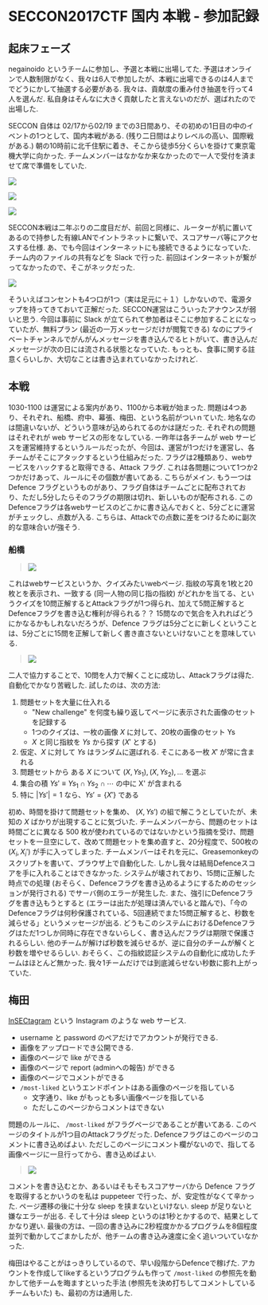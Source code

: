# SECCON2017CTF 国内 本戦 - 参加記録

## 起床フェーズ

negainoido というチームに参加し、予選と本戦に出場してた.
予選はオンラインで人数制限がなく、我々は6人で参加したが、本戦に出場できるのは4人まででどうにかして抽選する必要がある. 我々は、貢献度の重み付き抽選を行って4人を選んだ. 私自身はそんなに大きく貢献したと言えないのだが、選ばれたので出場した.

SECCON 自体は 02/17から02/19 までの3日間あり、その初めの1日目の中のイベントの1つとして、国内本戦がある. (残り二日間はよりレベルの高い、国際戦がある.)
朝の10時前に北千住駅に着き、そこから徒歩5分くらいを掛けて東京電機大学に向かった. チームメンバーはなかなか来なかったので一人で受付を済ませて席で準備をしていた.

![](https://pbs.twimg.com/media/DWMotGyVAAAJ_0t.jpg:small)

![](https://pbs.twimg.com/media/DWSyh6aU8AI2FGK.jpg:small)

![](https://pbs.twimg.com/media/DWSy8XeUMAEdn9-.jpg:small)

SECCON本戦は二年ぶりの二度目だが、前回と同様に、ルーターが机に置いてあるので持参した有線LANでイントラネットに繋いで、スコアサーバ等にアクセスする仕様. あ、でも今回はインターネットにも接続できるようになっていた. チーム内のファイルの共有などを Slack で行った. 前回はインターネットが繋がってなかったので、そこがネックだった.

![](https://pbs.twimg.com/media/DWSzD5hVAAMQubF.jpg:small)

そういえばコンセントも4つ口が1つ（実は足元に＋１）しかないので、電源タップを持ってきておいて正解だった. SECCON運営はこういったアナウンスが弱いと思う. 今回は事前に Slack が立てられて参加者はそこに参加することになっていたが、無料プラン (最近の一万メッセージだけが閲覧できる) なのにプライベートチャンネルでがんがんメッセージを書き込んでるヒトがいて、書き込んだメッセージが次の日には流される状態となっていた. もっとも、食事に関する註意くらいしか、大切なことは書き込まれていなかったけれど.

## 本戦

1030-1100 は運営による案内があり、1100から本戦が始まった.
問題は4つあり、それぞれ、船橋、府中、幕張、梅田、という名前がついｎていた. 地名なのは間違いないが、どういう意味が込められてるのかは謎だった.
それぞれの問題はそれぞれが web サービスの形をなしている. 一昨年は各チームが web サービスを運営維持するというルールだったが、今回は、運営が1つだけを運営し、各チームがそこにアタックするという仕組みだった. フラグは2種類あり、webサービスをハックすると取得できる、Attack フラグ. これは各問題について1つか2つかだけあって、ルールにその個数が書いてある. こちらがメイン. もう一つは Defence フラグというものがあり、フラグ自体はチームごとに配布されており、ただし5分したらそのフラグの期限は切れ、新しいものが配布される. このDefenceフラグは各webサービスのどこかに書き込んでおくと、5分ごとに運営がチェックし、点数が入る. こちらは、Attackでの点数に差をつけるために副次的な意味合いが強そう.

### 船橋

> ![](https://i.imgur.com/i1ONLY5.png)

これはwebサービスというか、クイズみたいwebページ.
指紋の写真を1枚と20枚とを表示され、一致する (同一人物の同じ指の指紋) がどれかを当てる、というクイズを10問正解するとAttackフラグが1つ得られ、加えて5問正解するとDefenceフラグを書き込む権利が得られる？？ 15問なので気合を入れればどうにかなるかもしれないだろうが、Defence フラグは5分ごとに新しくということは、5分ごとに15問を正解して新しく書き直さないといけないことを意味している.

> ![](https://i.imgur.com/sjWMnGx.png)

二人で協力することで、10問を人力で解くことに成功し、Attackフラグは得た. 自動化でかなり苦戦した. 
試したのは、次の方法:

1. 問題セットを大量に仕入れる
    - "New challenge" を何度も繰り返してページに表示された画像のセットを記録する
    - 1つのクイズは、一枚の画像 $X$ に対して、20枚の画像のセット Ys
    - $X$ と同じ指紋を $Ys$ から探す ($X'$ とする)
2. 仮定、$X$ に対して $Ys$ はランダムに選ばれる. そこにある一枚 $X'$ が常に含まれる
3. 問題セットから ある $X$ について $(X, Ys_1), (X, Ys_2), \ldots$ を選ぶ
4. 集合の積 $Ys' \equiv Ys_1 \cap Ys_2 \cap \cdots$ の中に X' が含まれる
5. 特に $|Ys'|=1$ なら、$Ys' = \{X'\}$ である

初め、時間を掛けて問題セットを集め、 $(X, Ys')$ の組で解こうとしていたが、未知の $X$ ばかりが出現することに気づいた.
チームメンバーから、問題のセットは時間ごとに異なる 500 枚が使われているのではないかという指摘を受け、問題セットを一旦空にして、改めて問題セットを集め直すと、20分程度で、500枚の $(X_i, X_i')$ が手に入ってしまった.
チームメンバーはそれを元に、Greasemonkeyのスクリプトを書いて、ブラウザ上で自動化した. しかし我々は結局Defenceスコアを手に入れることはできなかった. システムが壊されており、15問に正解した時点での処理 (おそらく、Defenceフラグを書き込めるようにするためのセッションが発行される) でサーバ側のエラーが発生した.
また、強引にDefenceフラグを書き込もうとすると (エラーは出たが処理は済んでいると踏んで)、「今のDefenceフラグは何秒保護されている、5回連続でまた15問正解すると、秒数を減らせる」というメッセージが出る. どうもこのシステムにおけるDefenceフラグはただ1つしか同時に存在できないらしく、書き込んだフラグは期限で保護されるらしい. 他のチームが解けば秒数を減らせるが、逆に自分のチームが解くと秒数を増やせるらしい. おそらく、この指紋認証システムの自動化に成功したチームはほとんど無かった. 我々1チームだけでは到底減らせない秒数に膨れ上がっていた.

## 梅田

[InSECtagram](http://umeda.koth.seccon/) という Instagram のような web サービス.

- username と password のペアだけでアカウントが発行できる.
- 画像をアップロードでき公開できる.
- 画像のページで like ができる
- 画像のページで report (adminへの報告) ができる
- 画像のページでコメントができる
- `/most-liked` というエンドポイントはある画像のページを指している
    - 文字通り、like がもっとも多い画像ページを指している
    - ただしこのページからコメントはできない

問題のルールに、 `/most-liked` がフラグページであることが書いてある. このページのタイトルが1つ目のAttackフラグだった. Defenceフラグはこのページのコメントに書き込めばよい. ただしこのページにコメント欄がないので、指してる画像ページに一旦行ってから、書き込めばよい.

> ![](https://i.imgur.com/v1VJDB8.png)

コメントを書き込むとか、あるいはそもそもスコアサーバから Defence フラグを取得するとかいうのを私は puppeteer で行った、が、安定性がなくて辛かった. ページ遷移の後に十分な sleep を挟まないといけない. sleep が足りないと嫌なエラーが出る. そして十分は sleep というのは1秒とかするので、結果としてかなり遅い. 最後の方は、一回の書き込みに2秒程度かかるプログラムを8個程度並列で動かしてごまかしたが、他チームの書き込み速度に全く追いついていなかった.

梅田はやることがはっきりしているので、早い段階からDefenceで稼げた. アカウントを作成してlikeするというプログラムも作って `/most-liked` の参照先を動かして他チームを晦ますといった手法 (参照先を決め打ちしてコメントしているチームもいた) も、最初の方は通用した.
